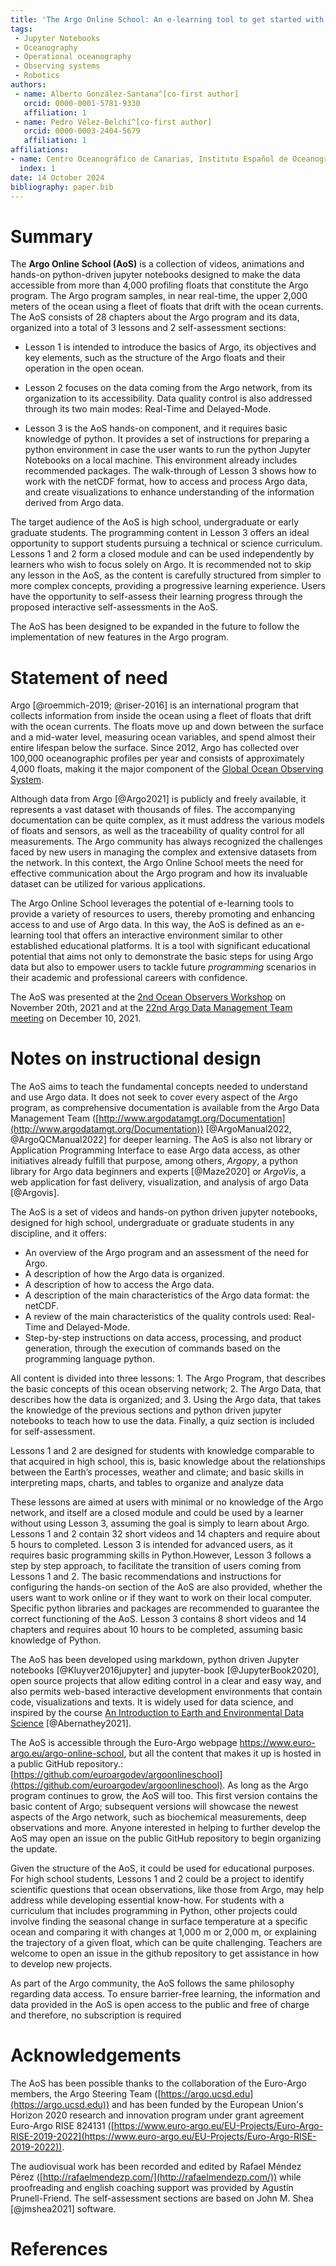 ```yaml
---
title: 'The Argo Online School: An e-learning tool to get started with Argo'
tags:
 - Jupyter Notebooks
 - Oceanography
 - Operational oceanography
 - Observing systems
 - Robotics
authors:
 - name: Alberto González-Santana^[co-first author]
   orcid: 0000-0001-5781-9330
   affiliation: 1
 - name: Pedro Vélez-Belchí^[co-first author]
   orcid: 0000-0003-2404-5679
   affiliation: 1
affiliations:
- name: Centro Oceanográfico de Canarias, Instituto Español de Oceanografía (IEO - CSIC)
  index: 1
date: 14 October 2024
bibliography: paper.bib
---
```


# Summary

The **Argo Online School (AoS)** is a collection of videos, animations and hands-on python-driven jupyter notebooks designed to make the data accessible from more than 4,000 profiling floats that constitute the Argo program. The Argo program samples, in near real-time, the upper 2,000 meters of the ocean using a fleet of floats that drift with the ocean currents. The AoS consists of 28 chapters about the Argo program and its data, organized into a total of 3 lessons and 2 self-assessment sections:

* Lesson 1 is intended to introduce the basics of Argo, its objectives and key elements, such as the structure of the Argo floats and their operation in the open ocean.

* Lesson 2 focuses on the data coming from the Argo network, from its organization to its accessibility. Data quality control is also addressed through its two main modes: Real-Time and Delayed-Mode.

* Lesson 3 is the AoS hands-on component, and it requires basic knowledge of python. It provides a set of instructions for preparing a python environment in case the user wants to run the python Jupyter Notebooks on a local machine. This environment already includes recommended packages. The walk-through of Lesson 3 shows how to work with the netCDF format, how to access and process Argo data, and create visualizations to enhance understanding of the information derived from Argo data.

The target audience of the AoS is high school, undergraduate or early graduate students. The programming content in Lesson 3 offers an ideal opportunity to support students pursuing a technical or science curriculum. Lessons 1 and 2 form a closed module and can be used independently by learners who wish to focus solely on Argo. It is recommended not to skip any lesson in the AoS, as the content is carefully structured from simpler to more complex concepts, providing a progressive learning experience. Users have the opportunity to self-assess their learning progress through the proposed interactive self-assessments in the AoS.

The AoS has been designed to be expanded in the future to follow the implementation of new features in the Argo program.

# Statement of need

Argo [@roemmich-2019; @riser-2016] is an international program that collects information from inside the ocean using a fleet of floats that drift with the ocean currents. The floats move up and down between the surface and a mid-water level, measuring ocean variables, and spend almost their entire lifespan below the surface. Since 2012, Argo has collected over 100,000 oceanographic profiles per year and consists of approximately 4,000 floats, making it the major component of the [Global Ocean Observing System](https://www.goosocean.org/).

Although data from Argo [@Argo2021] is publicly and freely available, it represents a vast dataset with thousands of files. The accompanying documentation can be quite complex, as it must address the various models of floats and sensors, as well as the traceability of quality control for all measurements. The Argo community has always recognized the challenges faced by new users in managing the complex and extensive datasets from the network. In this context, the Argo Online School meets the need for effective communication about the Argo program and how its invaluable dataset can be utilized for various applications.

The Argo Online School leverages the potential of e-learning tools to provide a variety of resources to users, thereby promoting and enhancing access to and use of Argo data. In this way, the AoS is defined as an e-learning tool that offers an interactive environment similar to other established educational platforms. It is a tool with significant educational potential that aims not only to demonstrate the basic steps for using Argo data but also to empower users to tackle future _programming_ scenarios in their academic and professional careers with confidence.

The AoS was presented at the [2nd Ocean Observers Workshop](https://bit.ly/3pUChmJ) on November 20th, 2021  and at the [22nd Argo Data Management Team meeting](https://bit.ly/3e39rLL) on December 10, 2021.

# Notes on instructional design

The AoS aims to teach the fundamental concepts needed to understand and use Argo data. It does not seek to cover every aspect of the Argo program, as comprehensive documentation is available from the Argo Data Management Team ([http://www.argodatamgt.org/Documentation](http://www.argodatamgt.org/Documentation)) [@ArgoManual2022, @ArgoQCManual2022] for deeper learning. The AoS is also not library or Application Programming Interface to ease Argo data access, as other initiatives already fulfill that purpose, among others, *Argopy*, a python library for Argo data beginners and experts [@Maze2020] or  *ArgoVis*, a web application for fast delivery, visualization, and analysis of argo Data [@Argovis].

The AoS is a set of videos and hands-on python driven jupyter notebooks, designed for high school, undergraduate or graduate students in any discipline, and it offers:

* An overview of the Argo program and an assessment of the need for Argo.
* A description of how the Argo data is organized.
* A description of how to access the Argo data.
* A description of the main characteristics of the Argo data format: the netCDF.
* A review of the main characteristics of the quality controls used: Real-Time and Delayed-Mode.
* Step-by-step instructions on data access, processing, and product generation, through the execution of commands based on the programming language python.

All content is divided into three lessons: 1. The Argo Program, that describes the basic concepts of this ocean observing network; 2. The Argo Data, that describes how the data is organized; and 3. Using the Argo data, that takes the knowledge of the previous sections and python driven jupyter notebooks to teach how to use the data. Finally, a quiz section is included for self-assessment.

Lessons 1 and 2 are designed for students with knowledge comparable to that acquired in high school, this is, basic knowledge about the relationships between the Earth’s processes, weather and climate; and basic skills in interpreting maps, charts, and tables to organize and analyze data

These lessons are aimed at users with minimal or no knowledge of the Argo network, and itself are a closed module and could be used by a learner without using Lesson 3, assuming the goal is simply to learn about Argo. Lessons 1 and 2 contain 32 short videos and 14 chapters and require about 5 hours to completed. Lesson 3 is intended for advanced users, as it requires basic programming skills in Python.However, Lesson 3 follows a step by step approach, to facilitate the transition of users coming from Lessons 1 and 2. The basic recommendations and instructions for configuring the hands-on section of the AoS are also provided, whether the users want to work online or if they want to work on their local computer. Specific python libraries and packages are recommended to guarantee the correct functioning of the AoS. Lesson 3 contains 8 short videos and 14 chapters and requires about 10 hours to be completed, assuming basic knowledge of Python.

The AoS has been developed using markdown, python driven Jupyter notebooks [@Kluyver2016jupyter] and jupyter-book [@JupyterBook2020], open source projects that allow editing control in a clear and easy way, and also permits web-based interactive development environments that contain code, visualizations and texts. It is widely used for data science, and inspired by the course [An Introduction to Earth and Environmental Data Science](https://earth-env-data-science.github.io/intro.html) [@Abernathey2021].

The AoS is accessible through the Euro-Argo webpage https://www.euro-argo.eu/argo-online-school, but all the content that makes it up is hosted in a public GitHub repository.: [https://github.com/euroargodev/argoonlineschool](https://github.com/euroargodev/argoonlineschool). As long as the Argo program continues to grow, the AoS will too. This first version contains the basic content of Argo; subsequent versions will showcase the newest aspects of the Argo network, such as biochemical measurements, deep observations and more. Anyone interested in helping to further develop the AoS may open an issue on the public GitHub repository to begin organizing the update.

Given the structure of the AoS, it could be used for educational purposes. For high school students, Lessons 1 and 2 could be a project to identify scientific questions that ocean observations, like those from Argo, may help address while developing essential know-how.  For students with a curriculum that includes programming in Python, other projects could involve finding the seasonal change in surface temperature at a specific ocean and comparing it with changes at 1,000 m or 2,000 m, or explaining the trajectory of a given float, which can be quite challenging.  Teachers are welcome to open an issue in the github repository to get assistance in how to develop new projects.

As part of the Argo community, the AoS follows the same philosophy regarding data access. To ensure barrier-free learning, the information and data provided in the AoS is open access to the public and free of charge and therefore, no subscription is required

# Acknowledgements

The AoS has been possible thanks to the collaboration of the Euro-Argo members, the Argo Steering Team ([https://argo.ucsd.edu](https://argo.ucsd.edu)) and has been funded by the European Union's Horizon 2020 research and innovation program under grant agreement Euro-Argo RISE 824131 ([https://www.euro-argo.eu/EU-Projects/Euro-Argo-RISE-2019-2022](https://www.euro-argo.eu/EU-Projects/Euro-Argo-RISE-2019-2022)).

The audiovisual work has been recorded and edited by Rafael Méndez Pérez ([http://rafaelmendezp.com/](http://rafaelmendezp.com/)) while proofreading and english coaching support was provided by Agustín Prunell-Friend. The self-assessment sections are based on John M. Shea [@jmshea2021] software.

# References
